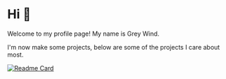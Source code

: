 # Hi 👋

Welcome to my profile page! My name is Grey Wind.

I'm now make some projects, below are some of the projects I care about most.

[![Readme Card](https://github-readme-stats.vercel.app/api/pin/?username=Grey-Wind&repo=CompressedGrassReborn-Forge)](https://github.com/Grey-Wind/CompressedGrassReborn-Forge)